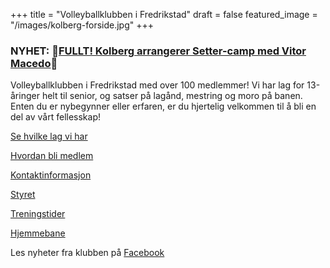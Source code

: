 +++
title = "Volleyballklubben i Fredrikstad"
draft = false
featured_image = "/images/kolberg-forside.jpg"
+++

### NYHET: 🌟[FULLT! Kolberg arrangerer Setter-camp med Vitor Macedo](/setter-camp)🌟

Volleyballklubben i Fredrikstad med over 100 medlemmer!
Vi har lag for 13-åringer helt til senior, og satser på lagånd, mestring og moro på banen. Enten du er nybegynner eller erfaren, er du hjertelig velkommen til å bli en del av vårt fellesskap!

[Se hvilke lag vi har](/informasjon/lagene/)

[Hvordan bli medlem](/informasjon/hvordan-bli-medlem/)

[Kontaktinformasjon](/informasjon/kontakt/)

[Styret](/informasjon/styret/)

[Treningstider](/informasjon/treningstider/)

[Hjemmebane](/informasjon/hjemmebane/)

Les nyheter fra klubben på [Facebook](https://www.facebook.com/FredrikstadKolbergVolleyballKlubb/?locale=nb_NO)